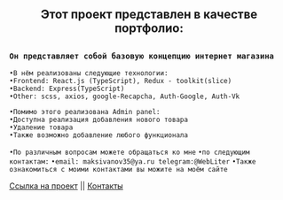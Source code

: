 <h2 align="center">Этот проект представлен в качестве портфолио:<h2>

### `Он представляет собой базовую концепцию интернет магазина`

`•В нём реализованы следующие технологии:`<br>
`•Frontend: React.js (TypeScript), Redux - toolkit(slice)`<br>
`•Backend: Express(TypeScript)`<br>
`•Other: scss, axios, google-Recapcha, Auth-Google, Auth-Vk`<br>
` ` <br>
`•Помимо этого реализована Admin panel: `<br>
`•Доступна реализация добавления нового товара `<br>
`•Удаление товара`<br>
`•Также возможно добавление любого функционала`<br>
` `<br>
`•По различным вопросам можете обращаться ко мне`
`•по следующим контактам:`
`•email: maksivanov35@ya.ru telegram:@WebLiter`
`•Также ознакомиться с моими контактами вы можите на моём сайте`

<a href="https://store.web-liter.ru/">Ссылка на проект</a> ||
<a href="https://web-liter.ru/contacts">Контакты</a>
